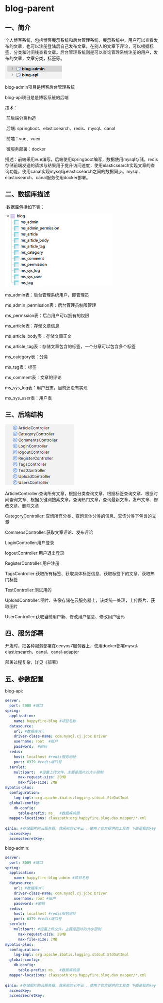 # blog-parent
## 一、简介

个人博客系统，包括博客展示系统和后台管理系统，展示系统中，用户可以查看发布的文章，也可以注册登陆后自己发布文章，在别人的文章下评论，可以根据标签、分类和时间线查看文章。后台管理系统则是可以查询管理系统注册的用户，发布的文章，文章分类，标签等。

![image-20221017044345861](README.assets/image-20221017044345861.png)

blog-admin项目是博客后台管理系统

blog-api项目是是博客系统的后端

技术：

​	前后端分离构造

​	后端: springboot、elasticsearch、redis、mysql、canal

​	前端：vue、vuex

​	微服务部署：docker

描述：前端采用vue编写，后端使用springboot编写，数据使用mysql存储，redis存储前端发送的请求与结果用于提升访问速度，使用elasticsearch实现文章的查询功能，使用canal实现mysql与elasticsearch之间的数据同步。mysql、elasticsearch、canal服务使用docker部署。

## 二、数据库描述

​	数据库包括如下表：

![image-20221016224141685](README.assets/image-20221016224141685.png)

ms_admin表：后台管理系统用户，即管理员

ms_admin_permission表：后台管理员权限管理

ms_permssion表：后台用户可以拥有的权限

ms_article表：存储文章信息

ms_article_body表：存储文章正文

ms_article_tag表：存储文章包含的标签，一个分章可以包含多个标签

ms_category表：分类

ms_tag表：标签

ms_comment表：文章的评论

ms_sys_log表：用户日志，目前还没有实现

ms_sys_user表：用户表

## 三、后端结构

![image-20221016230030878](README.assets/image-20221016230030878.png)

ArticleController:查询所有文章，根据分类查询文章、根据标签查询文章、根据时间查询文章、根据关键词搜索文章，查询热门文章，查询最新文章，发布文章、修改文章、删除文章

CategoryController: 查询所有分类、查询具体分类的信息、查询分类下包含的文章

CommensController:获取文章评论、发布评论

LoginController:用户登录

logoutController:用户退出登录

RegisterController:用户注册

TagsController:获取所有标签、获取具体标签信息、获取标签下的文章、获取热门标签

TestController:测试用的

UploadController:图片、头像存储在云服务器上，该类统一处理，上传图片、获取图片

UserController:获取当前用户新、修改用户信息、修改用户密码

## 四、服务部署

开发时，把各种服务部署在cenyos7服务器上，使用docker部署mysql、elasticsearch、canal、canal-adapter

部署过程复杂，详见《部署》

## 五、参数配置

blog-api:

```yaml
server:
  port: 8088 #端口
spring:
  application:
    name: happyfire-blog #项目名称
  datasource:
    url: #数据库url
    driver-class-name: com.mysql.cj.jdbc.Driver
    username: root  #账户
    password:  #密码
  redis:
    host: localhost #redis服务地址
    port: 6379 #redis端口号
  servlet:
    multipart:  #设置上传文件，主要是图片的大小限制
      max-request-size: 20MB
      max-file-size: 2MB
mybatis-plus:
  configuration:
    log-impl: org.apache.ibatis.logging.stdout.StdOutImpl
  global-config:
    db-config:
      table-prefix: ms_  #数据库前缀
  mapper-locations: classpath:org.happyfire.blog.dao.mapper/*.xml

qiniu: #存储图片的云服务器，我采用的七牛云 ，使用了官方提供的工具类 下面是我的key 这部分可以自己更改设置
  accessKey: 
  accessSecretKey: 
```

blog-admin:

```yaml
server:
  port: 8089 #端口
spring:
  application:
    name: happyfire-blog-admin #项目名称
  datasource:
    url: #数据库url
    driver-class-name: com.mysql.cj.jdbc.Driver
    username: root #账户
    password: #密码
  redis:
    host: localhost #redis服务地址
    port: 6379 #redis端口号
  servlet:
    multipart: #设置上传文件，主要是图片的大小限制
      max-request-size: 20MB
      max-file-size: 2MB
mybatis-plus:
  configuration:
    log-impl: org.apache.ibatis.logging.stdout.StdOutImpl
  global-config:
    db-config:
      table-prefix: ms_  #数据库前缀
  mapper-locations: classpath:org.happyfire.blog.dao.mapper/*.xml

qiniu: #存储图片的云服务器，我采用的七牛云 ，使用了官方提供的工具类 下面是我的key 这部分可以自己更改设置
  accessKey: 
  accessSecretKey: 
```
